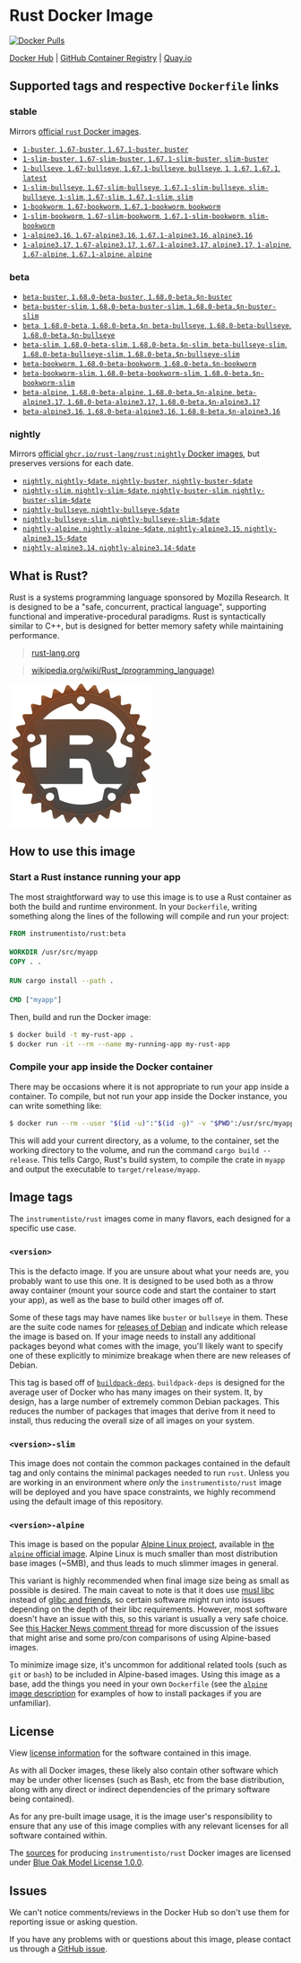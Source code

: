 Rust Docker Image
=================

[![Docker Pulls](https://img.shields.io/docker/pulls/instrumentisto/rust.svg)](https://hub.docker.com/r/instrumentisto/rust)

[Docker Hub](https://hub.docker.com/r/instrumentisto/rust)
| [GitHub Container Registry](https://github.com/orgs/instrumentisto/packages/container/package/rust)
| [Quay.io](https://quay.io/repository/instrumentisto/rust)




## Supported tags and respective `Dockerfile` links


### stable

Mirrors [official `rust` Docker images][1].

- [`1-buster`, `1.67-buster`, `1.67.1-buster`, `buster`][301]
- [`1-slim-buster`, `1.67-slim-buster`, `1.67.1-slim-buster`, `slim-buster`][302]
- [`1-bullseye`, `1.67-bullseye`, `1.67.1-bullseye`, `bullseye`, `1`, `1.67`, `1.67.1`, `latest`][303]
- [`1-slim-bullseye`, `1.67-slim-bullseye`, `1.67.1-slim-bullseye`, `slim-bullseye`, `1-slim`, `1.67-slim`, `1.67.1-slim`, `slim`][304]
- [`1-bookworm`, `1.67-bookworm`, `1.67.1-bookworm`, `bookworm`][305]
- [`1-slim-bookworm`, `1.67-slim-bookworm`, `1.67.1-slim-bookworm`, `slim-bookworm`][306]
- [`1-alpine3.16`, `1.67-alpine3.16`, `1.67.1-alpine3.16`, `alpine3.16`][307]
- [`1-alpine3.17`, `1.67-alpine3.17`, `1.67.1-alpine3.17`, `alpine3.17`, `1-alpine`, `1.67-alpine`, `1.67.1-alpine`, `alpine`][308]


### beta

- [`beta-buster`, `1.68.0-beta-buster`, `1.68.0-beta.$n-buster`][201]
- [`beta-buster-slim`, `1.68.0-beta-buster-slim`, `1.68.0-beta.$n-buster-slim`][202]
- [`beta`, `1.68.0-beta`, `1.68.0-beta.$n`, `beta-bullseye`, `1.68.0-beta-bullseye`, `1.68.0-beta.$n-bullseye`][203]
- [`beta-slim`, `1.68.0-beta-slim`, `1.68.0-beta.$n-slim`, `beta-bullseye-slim`, `1.68.0-beta-bullseye-slim`, `1.68.0-beta.$n-bullseye-slim`][204]
- [`beta-bookworm`, `1.68.0-beta-bookworm`, `1.68.0-beta.$n-bookworm`][205]
- [`beta-bookworm-slim`, `1.68.0-beta-bookworm-slim`, `1.68.0-beta.$n-bookworm-slim`][206]
- [`beta-alpine`, `1.68.0-beta-alpine`, `1.68.0-beta.$n-alpine`, `beta-alpine3.17`, `1.68.0-beta-alpine3.17`, `1.68.0-beta.$n-alpine3.17`][207]
- [`beta-alpine3.16`, `1.68.0-beta-alpine3.16`, `1.68.0-beta.$n-alpine3.16`][208]


### nightly

Mirrors [official `ghcr.io/rust-lang/rust:nightly` Docker images][2], but preserves versions for each date.

- [`nightly`, `nightly-$date`, `nightly-buster`, `nightly-buster-$date`][101]
- [`nightly-slim`, `nightly-slim-$date`, `nightly-buster-slim`, `nightly-buster-slim-$date`][101]
- [`nightly-bullseye`, `nightly-bullseye-$date`][102]
- [`nightly-bullseye-slim`, `nightly-bullseye-slim-$date`][102]
- [`nightly-alpine`, `nightly-alpine-$date`, `nightly-alpine3.15`, `nightly-alpine3.15-$date`][103]
- [`nightly-alpine3.14`, `nightly-alpine3.14-$date`][103]




## What is Rust?

Rust is a systems programming language sponsored by Mozilla Research. It is designed to be a "safe, concurrent, practical language", supporting functional and imperative-procedural paradigms. Rust is syntactically similar to C++, but is designed for better memory safety while maintaining performance.

> [rust-lang.org](https://rust-lang.org)

> [wikipedia.org/wiki/Rust_(programming_language)](https://wikipedia.org/wiki/Rust_(programming_language))

![Rust Logo](https://raw.githubusercontent.com/docker-library/docs/a11c341c57de07fbccfed7b21ea92d4bc40130a2/rust/logo.png)




## How to use this image


### Start a Rust instance running your app

The most straightforward way to use this image is to use a Rust container as both the build and runtime environment. In your `Dockerfile`, writing something along the lines of the following will compile and run your project:

```Dockerfile
FROM instrumentisto/rust:beta

WORKDIR /usr/src/myapp
COPY . .

RUN cargo install --path .

CMD ["myapp"]
```

Then, build and run the Docker image:

```bash
$ docker build -t my-rust-app .
$ docker run -it --rm --name my-running-app my-rust-app
```


### Compile your app inside the Docker container

There may be occasions where it is not appropriate to run your app inside a container. To compile, but not run your app inside the Docker instance, you can write something like:

```bash
$ docker run --rm --user "$(id -u)":"$(id -g)" -v "$PWD":/usr/src/myapp -w /usr/src/myapp instrumentisto/rust:beta cargo build --release
```

This will add your current directory, as a volume, to the container, set the working directory to the volume, and run the command `cargo build --release`. This tells Cargo, Rust's build system, to compile the crate in `myapp` and output the executable to `target/release/myapp`.




## Image tags

The `instrumentisto/rust` images come in many flavors, each designed for a specific use case.


### `<version>`

This is the defacto image. If you are unsure about what your needs are, you probably want to use this one. It is designed to be used both as a throw away container (mount your source code and start the container to start your app), as well as the base to build other images off of.

Some of these tags may have names like `buster` or `bullseye` in them. These are the suite code names for [releases of Debian][11] and indicate which release the image is based on. If your image needs to install any additional packages beyond what comes with the image, you'll likely want to specify one of these explicitly to minimize breakage when there are new releases of Debian.

This tag is based off of [`buildpack-deps`][12]. `buildpack-deps` is designed for the average user of Docker who has many images on their system. It, by design, has a large number of extremely common Debian packages. This reduces the number of packages that images that derive from it need to install, thus reducing the overall size of all images on your system.


### `<version>-slim`

This image does not contain the common packages contained in the default tag and only contains the minimal packages needed to run `rust`. Unless you are working in an environment where _only_ the `instrumentisto/rust` image will be deployed and you have space constraints, we highly recommend using the default image of this repository.


### `<version>-alpine`

This image is based on the popular [Alpine Linux project][21], available in [the `alpine` official image][22]. Alpine Linux is much smaller than most distribution base images (~5MB), and thus leads to much slimmer images in general.

This variant is highly recommended when final image size being as small as possible is desired. The main caveat to note is that it does use [musl libc][23] instead of [glibc and friends][24], so certain software might run into issues depending on the depth of their libc requirements. However, most software doesn't have an issue with this, so this variant is usually a very safe choice. See [this Hacker News comment thread][25] for more discussion of the issues that might arise and some pro/con comparisons of using Alpine-based images.

To minimize image size, it's uncommon for additional related tools (such as `git` or `bash`) to be included in Alpine-based images. Using this image as a base, add the things you need in your own `Dockerfile` (see the [`alpine` image description][22] for examples of how to install packages if you are unfamiliar).




## License

View [license information][3] for the software contained in this image.

As with all Docker images, these likely also contain other software which may be under other licenses (such as Bash, etc from the base distribution, along with any direct or indirect dependencies of the primary software being contained).

As for any pre-built image usage, it is the image user's responsibility to ensure that any use of this image complies with any relevant licenses for all software contained within.

The [sources][31] for producing `instrumentisto/rust` Docker images are licensed under [Blue Oak Model License 1.0.0][32].




## Issues

We can't notice comments/reviews in the Docker Hub so don't use them for reporting issue or asking question.

If you have any problems with or questions about this image, please contact us through a [GitHub issue][33].





[1]: https://hub.docker.com/_/rust
[2]: https://github.com/rust-lang/docker-rust-nightly/pkgs/container/rust
[3]: https://www.rust-lang.org/en-US/legal.html

[11]: https://wiki.debian.org/DebianReleases
[12]: https://hub.docker.com/_/buildpack-deps

[21]: http://alpinelinux.org
[22]: https://hub.docker.com/_/alpine
[23]: http://www.musl-libc.org
[24]: http://www.etalabs.net/compare_libcs.html
[25]: https://news.ycombinator.com/item?id=10782897

[31]: https://github.com/instrumentisto/rust-docker-image
[32]: https://github.com/instrumentisto/rust-docker-image/blob/main/LICENSE.md
[33]: https://github.com/instrumentisto/rust-docker-image/issues

[101]: https://github.com/rust-lang/docker-rust-nightly/blob/master/buster/Dockerfile
[102]: https://github.com/rust-lang/docker-rust-nightly/blob/master/bullseye/Dockerfile
[103]: https://github.com/rust-lang/docker-rust-nightly/blob/master/alpine/Dockerfile

[201]: https://github.com/instrumentisto/rust-docker-image/blob/main/beta/buster/Dockerfile
[202]: https://github.com/instrumentisto/rust-docker-image/blob/main/beta/buster-slim/Dockerfile
[203]: https://github.com/instrumentisto/rust-docker-image/blob/main/beta/bullseye/Dockerfile
[204]: https://github.com/instrumentisto/rust-docker-image/blob/main/beta/bullseye-slim/Dockerfile
[205]: https://github.com/instrumentisto/rust-docker-image/blob/main/beta/bookworm/Dockerfile
[206]: https://github.com/instrumentisto/rust-docker-image/blob/main/beta/bookworm-slim/Dockerfile
[207]: https://github.com/instrumentisto/rust-docker-image/blob/main/beta/alpine3.17/Dockerfile
[208]: https://github.com/instrumentisto/rust-docker-image/blob/main/beta/alpine3.16/Dockerfile

[301]: https://github.com/rust-lang/docker-rust/blob/master/1.67.1/buster/Dockerfile
[302]: https://github.com/rust-lang/docker-rust/blob/master/1.67.1/buster/slim/Dockerfile
[303]: https://github.com/rust-lang/docker-rust/blob/master/1.67.1/bullseye/Dockerfile
[304]: https://github.com/rust-lang/docker-rust/blob/master/1.67.1/bullseye/slim/Dockerfile
[305]: https://github.com/rust-lang/docker-rust/blob/master/1.67.1/bookworm/Dockerfile
[306]: https://github.com/rust-lang/docker-rust/blob/master/1.67.1/bookworm/slim/Dockerfile
[307]: https://github.com/rust-lang/docker-rust/blob/master/1.67.1/alpine3.16/Dockerfile
[308]: https://github.com/rust-lang/docker-rust/blob/master/1.67.1/alpine3.17/Dockerfile

